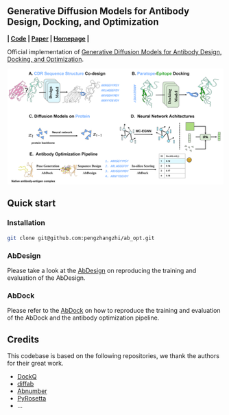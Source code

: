 ## Generative Diffusion Models for Antibody Design, Docking, and Optimization

**| [Code](https://github.com/pengzhangzhi/ab_opt) | [Paper](Generative_Diffusion_Models_for_Antibody_Design__Docking__and_Optimization.pdf) | [Homepage](https://pengzhangzhi.github.io/ab_opt_homepage/) |**

Official implementation of [Generative Diffusion Models for Antibody Design, Docking, and Optimization]().




![Cover Image](cover.png)


## Quick start
### Installation
```bash
git clone git@github.com:pengzhangzhi/ab_opt.git
```
### AbDesign
Please take a look at the [AbDesign](./AbDesign/) on reproducing the training and evaluation of the AbDesign.
### AbDock

Please refer to the [AbDock](./AbDock/) on how to reproduce the training and evaluation of the AbDock and the antibody optimization pipeline.

## Credits <a name = "credits"></a>
This codebase is based on the following repositories, we thank the authors for their great work.
- [DockQ](https://github.com/bjornwallner/DockQ)
- [diffab](https://github.com/luost26/diffab)
- [Abnumber](https://github.com/prihoda/AbNumber)
- [PyRosetta](https://www.pyrosetta.org/)
- ...

